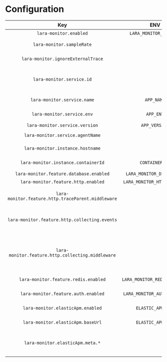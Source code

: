 Configuration
=============

|                        Key                         |             ENV              |            Default            | Description                                                                                                                                                                                                                                                                                            |
|:--------------------------------------------------:|:----------------------------:|:-----------------------------:|:-------------------------------------------------------------------------------------------------------------------------------------------------------------------------------------------------------------------------------------------------------------------------------------------------------|
|               `lara-monitor.enabled`               |    `LARA_MONITOR_ENABLED`    |            `false`            | enable/disable lara-monitor as apm agent                                                                                                                                                                                                                                                               |
|             `lara-monitor.sampleRate`              |                              |             `1.0`             | sample rate that is used for monitoring. The `1.0` corresponds to 100% (every thing is sampled)                                                                                                                                                                                                        |
|         `lara-monitor.ignoreExternalTrace`         |                              |            `false`            | if set to true external `traceparent` header is ignored in incoming requests                                                                                                                                                                                                                           |
|             `lara-monitor.service.id`              |                              | md5 from App-Name and App-Env | id that is used by apm server to collect transactions to the same service                                                                                                                                                                                                                              |
|            `lara-monitor.service.name`             |          `APP_NAME`          |           `Laravel`           | name for the service that is displaced in kibana as service name                                                                                                                                                                                                                                       |
|             `lara-monitor.service.env`             |          `APP_ENV`           |         `production`          | environment that is send to the apm server and shown in kibana as environment                                                                                                                                                                                                                          |
|           `lara-monitor.service.version`           |        `APP_VERSION`         |            `null`             | service version that is send to apm server                                                                                                                                                                                                                                                             |
|          `lara-monitor.service.agentName`          |                              |        `lara-monitor`         | agent name used to send to apm server                                                                                                                                                                                                                                                                  |
|          `lara-monitor.instance.hostname`          |                              |            `null`             | Hostname that is send to apm server. only set this if its not a container and container id is null                                                                                                                                                                                                     |
|        `lara-monitor.instance.containerId`         |        `CONTAINER_ID`        |            `null`             | Container id that send to apm server. Only set without hostname.                                                                                                                                                                                                                                       |
|      `lara-monitor.feature.database.enabled`       |  `LARA_MONITOR_DB_ENABLED`   |            `true`             | Enables monitoring of database queries                                                                                                                                                                                                                                                                 |
|        `lara-monitor.feature.http.enabled`         | `LARA_MONITOR_HTTP_ENABLED`  |            `true`             | Enables monitoring of outgoing http requests                                                                                                                                                                                                                                                           |
| `lara-monitor.feature.http.traceParent.middleware` |                              |            `false`            | Add `traceparent` header to outgoing requests, that works only for requests via Http-Facade. For self created guzzle client instances add the middleware by your own.                                                                                                                                  |
|   `lara-monitor.feature.http.collecting.events`    |                              |            `true`             | Monitoring outgoing http requests via Events. `lara-monitor.feature.http.enabled` need also enabled. Should not mixed with `lara-monitor.feature.http.collecting.middleware`.                                                                                                                          |
| `lara-monitor.feature.http.collecting.middleware`  |                              |            `false`            | Monitoring outgoing http requests via Global Middleware. `lara-monitor.feature.http.enabled` need also enabled. Should not mixed with `lara-monitor.feature.http.collecting.events`. Works only for requests via Http-Facade. For self created guzzle client instances add the middleware by your own. |
|        `lara-monitor.feature.redis.enabled`        | `LARA_MONITOR_REDIS_ENABLED` |            `false`            | Enables monitoring of redis calls. Also enable redis events via `Redis::enableEvents()`                                                                                                                                                                                                                |
|        `lara-monitor.feature.auth.enabled`         | `LARA_MONITOR_AUTH_ENABLED`  |            `true`             | Enables monitoring of auth instances. User information are added to the trace data.                                                                                                                                                                                                                    |
|         `lara-monitor.elasticApm.enabled`          |      `ELASTIC_APM_URL`       |              ``               | Enables sending to elastic apm server. Only need to set Url.                                                                                                                                                                                                                                           |
|         `lara-monitor.elasticApm.baseUrl`          |      `ELASTIC_APM_URL`       |              ``               | Url for elastic apm server (e.g. `https://your-apm-server:8200/`).                                                                                                                                                                                                                                     |
|          `lara-monitor.elasticApm.meta.*`          |                              |                               | Additional meta information for elastic apm server, for more information see <https://www.elastic.co/guide/en/apm/guide/current/data-model-metadata.html>.                                                                                                                                             |
